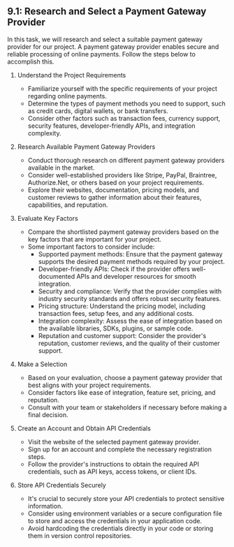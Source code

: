 

## 9.1: Research and Select a Payment Gateway Provider

In this task, we will research and select a suitable payment gateway provider for our project. A payment gateway provider enables secure and reliable processing of online payments. Follow the steps below to accomplish this.

1. Understand the Project Requirements
   - Familiarize yourself with the specific requirements of your project regarding online payments.
   - Determine the types of payment methods you need to support, such as credit cards, digital wallets, or bank transfers.
   - Consider other factors such as transaction fees, currency support, security features, developer-friendly APIs, and integration complexity.

2. Research Available Payment Gateway Providers
   - Conduct thorough research on different payment gateway providers available in the market.
   - Consider well-established providers like Stripe, PayPal, Braintree, Authorize.Net, or others based on your project requirements.
   - Explore their websites, documentation, pricing models, and customer reviews to gather information about their features, capabilities, and reputation.

3. Evaluate Key Factors
   - Compare the shortlisted payment gateway providers based on the key factors that are important for your project.
   - Some important factors to consider include:
     - Supported payment methods: Ensure that the payment gateway supports the desired payment methods required by your project.
     - Developer-friendly APIs: Check if the provider offers well-documented APIs and developer resources for smooth integration.
     - Security and compliance: Verify that the provider complies with industry security standards and offers robust security features.
     - Pricing structure: Understand the pricing model, including transaction fees, setup fees, and any additional costs.
     - Integration complexity: Assess the ease of integration based on the available libraries, SDKs, plugins, or sample code.
     - Reputation and customer support: Consider the provider's reputation, customer reviews, and the quality of their customer support.

4. Make a Selection
   - Based on your evaluation, choose a payment gateway provider that best aligns with your project requirements.
   - Consider factors like ease of integration, feature set, pricing, and reputation.
   - Consult with your team or stakeholders if necessary before making a final decision.

5. Create an Account and Obtain API Credentials
   - Visit the website of the selected payment gateway provider.
   - Sign up for an account and complete the necessary registration steps.
   - Follow the provider's instructions to obtain the required API credentials, such as API keys, access tokens, or client IDs.

6. Store API Credentials Securely
   - It's crucial to securely store your API credentials to protect sensitive information.
   - Consider using environment variables or a secure configuration file to store and access the credentials in your application code.
   - Avoid hardcoding the credentials directly in your code or storing them in version control repositories.


